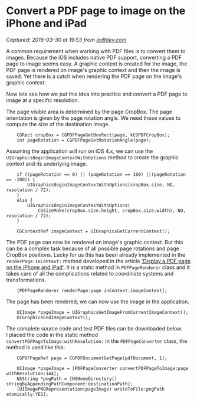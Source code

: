 # Convert a PDF page to image on the iPhone and iPad

_Captured: 2016-03-30 at 19:53 from [ipdfdev.com](http://ipdfdev.com/2011/03/28/convert-a-pdf-page-to-image-on-the-iphone-and-ipad/)_

A common requirement when working with PDF files is to convert them to images. Because the iOS includes native PDF support, converting a PDF page to image seems easy. A graphic context is created for the image, the PDF page is rendered on image's graphic context and then the image is saved. Yet there is a catch when rendering the PDF page on the image's graphic context.

Now lets see how we put this idea into practice and convert a PDF page to image at a specific resolution.

The page visible area is determined by the page CropBox. The page orientation is given by the page rotation angle. We need these values to compute the size of the destination image.

    
        CGRect cropBox = CGPDFPageGetBoxRect(page, kCGPDFCropBox);
        int pageRotation = CGPDFPageGetRotationAngle(page);

Assuming the application will run on iOS 4.x, we can use the `UIGraphicsBeginImageContextWithOptions` method to create the graphic context and its underlying image.

    
        if ((pageRotation == 0) || (pageRotation == 180) ||(pageRotation == -180)) {
            UIGraphicsBeginImageContextWithOptions(cropBox.size, NO, resolution / 72); 
        }
        else {
            UIGraphicsBeginImageContextWithOptions(
                CGSizeMake(cropBox.size.height, cropBox.size.width), NO, resolution / 72); 
        }
     
        CGContextRef imageContext = UIGraphicsGetCurrentContext();

The PDF page can now be rendered on image's graphic context. But this can be a complex task because of all possible page rotations and page CropBox positions. Lucky for us this has been already implemented in the `renderPage:inContext:` method developed in the article ['Display a PDF page on the iPhone and iPad'](http://ipdfdev.com/2011/03/23/display-a-pdf-page-on-the-iphone-and-ipad/ ). It is a static method in `PDFPageRenderer` class and it takes care of all the complications related to coordinate systems and transformations.

    
        [PDFPageRenderer renderPage:page inContext:imageContext];

The page has been rendered, we can now use the image in the application.
   
    
        UIImage *pageImage = UIGraphicsGetImageFromCurrentImageContext();  	
        UIGraphicsEndImageContext();

The complete source code and test PDF files can be downloaded below.  
I placed the code in the static method `convertPDFPageToImage:withResolution:` in the `PDFPageConverter` class, the method is used like this:

    
        CGPDFPageRef page = CGPDFDocumentGetPage(pdfDocument, 1);
     
        UIImage *pageImage = [PDFPageConverter convertPDFPageToImage:page withResolution:144];
        NSString *pngPath = [NSHomeDirectory() stringByAppendingPathComponent:destinationPath];
        [UIImagePNGRepresentation(pageImage) writeToFile:pngPath atomically:YES];
